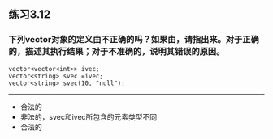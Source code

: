 ## 练习3.12
### 下列vector对象的定义由不正确的吗？如果由，请指出来。对于正确的，描述其执行结果；对于不准确的，说明其错误的原因。
    vector<vector<int>> ivec;
    vector<string> svec =ivec;
    vector<string> svec(10, "null");
***
* 合法的
* 非法的，svec和ivec所包含的元素类型不同
* 合法的